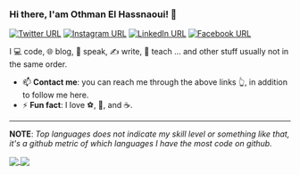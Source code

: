 ### Hi there, I'am Othman El Hassnaoui! 👋
[![Twitter URL](https://img.shields.io/static/v1?color=1DA1F3&label=Twitter%20&logo=twitter&logoColor=white&style=for-the-badge&message=Follow)](https://twitter.com/)
[![Instagram URL](https://img.shields.io/static/v1?color=C536A4&label=Instagram&logo=Instagram&logoColor=white&style=for-the-badge&message=follow)](https://www.instagram.com/)
[![LinkedIn URL](https://img.shields.io/static/v1?color=0084B1&label=linkedin&logo=linkedin&logoColor=white&style=for-the-badge&message=Connect)](https://www.linkedin.com/in/)
[![Facebook URL](https://img.shields.io/static/v1?color=3C5B9B&label=Facebook&logo=Facebook&logoColor=white&style=for-the-badge&message=Connect)](https://www.facebook.com/)

I 💻 code, 🌐 blog, 🎤 speak, ✍ write, 🔡 teach ... and other stuff usually not in the same order.

- 📫 **Contact me**: you can reach me through the above links 👆, in addition to follow me here.
- ⚡ **Fun fact**: I love ⚽, 🥋, and ☕️.

<hr/>

**NOTE**: *Top languages does not indicate my skill level or something like that, it's a github metric of which languages I have the most code on github.*

<a href="https://github.com/drissboumlik/">
  <img align="center" src="https://github-readme-stats.vercel.app/api?username=drissboumlik&count_private=true&show_icons=true&hide_border=false" />
</a><a href="https://github.com/drissboumlik/">
  <img align="center" src="https://github-readme-stats.vercel.app/api/top-langs/?username=drissboumlik&layout=compact&hide_border=false" />
</a>

<!--
**DrissBoumlik/DrissBoumlik** is a ✨ _special_ ✨ repository because its `README.md` (this file) appears on your GitHub profile.
Here are some ideas to get you started:
- 🔭 I’m currently working on ...
- 🌱 I’m currently learning ...
- 👯 I’m looking to collaborate on ...
- 🤔 I’m looking for help with ...
- 💬 Ask me about ...
- 📫 How to reach me: ...
- 😄 Pronouns: ...
- ⚡ Fun fact: ...
-->
